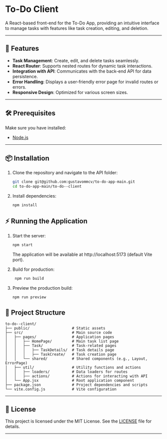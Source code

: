 # To-Do Client

A React-based front-end for the To-Do App, providing an intuitive interface to manage tasks with features like task creation, editing, and deletion.

---

## 🚀 Features

- **Task Management**: Create, edit, and delete tasks seamlessly.
- **React Router**: Supports nested routes for dynamic task interactions.
- **Integration with API**: Communicates with the back-end API for data persistence.
- **Error Handling**: Displays a user-friendly error page for invalid routes or errors.
- **Responsive Design**: Optimized for various screen sizes.

---

## 🛠️ Prerequisites

Make sure you have installed:

- [Node.js](https://nodejs.org/)

---

## 📦 Installation

1. Clone the repository and navigate to the API folder:
   ```bash
   git clone git@github.com:gustavommcv/to-do-app-main.git
   cd to-do-app-main/to-do--client
   ```

2. Install dependencies:
   ```bash
   npm install
   ```

## ⚡ Running the Application

1. Start the server:
   ```bash
   npm start
   ```
   The application will be available at http://localhost:5173 (default Vite port).

2. Build for production:
   ```bash
    npm run build
    ```
 

4. Preview the production build:
    ```bash
    npm run preview
    ```


## 📝 Project Structure

```
to-do--client/
├── public/                   # Static assets
├── src/                      # Main source code
│   ├── pages/                # Application pages
│   │   ├── HomePage/         # Main task list page
│   │   ├── Task/             # Task-related pages
│   │   │   ├── TaskDetails/  # Task details page
│   │   │   ├── TaskCreate/   # Task creation page
│   │   └── shared/           # Shared components (e.g., Layout, ErrorPage)
│   ├── util/                 # Utility functions and actions
│   │   ├── loaders/          # Data loaders for routes
│   │   ├── actions/          # Actions for interacting with API
│   └── App.jsx               # Root application component
├── package.json              # Project dependencies and scripts
└── vite.config.js            # Vite configuration

```

---

## 📝 License

This project is licensed under the MIT License. See the [LICENSE](../LICENSE) file for details.

---
